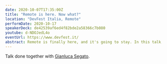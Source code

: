 ```yaml
---
date: 2020-10-07T17:35:00Z
title: "Remote is here. Now what?"
location: "DevFest Italia, Remote"
performDate: 2020-10-17
speakerDeck: de42539af6ed4f82bde2a58366c7b080
youtube: d-NDOJedL4o
eventUrl: https://www.devfest.it/
abstract: Remote is finally here, and it's going to stay. In this talk, Marco and Gian will go through what it means to work remotely for a startup -- from both a developer and a manager point of view. They'll share some tips and tricks on how to stay organized and focused, how to manage deadlines and the team organization, how to take care of your mental health, and the pros and cons of hiring remotely. They both work for Uniwhere, a venture-backed startup that went remote-first more than two years ago and is now working with 4 different time-zones.
---
```


Talk done together with [Gianluca Segato](https://giansegato.com/).
